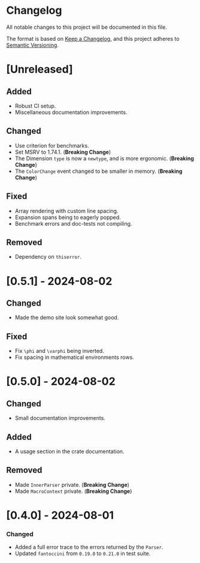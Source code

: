 # Changelog

All notable changes to this project will be documented in this file.

The format is based on [Keep a Changelog](https://keepachangelog.com/en/1.1.0/),
and this project adheres to [Semantic Versioning](https://semver.org/spec/v2.0.0.html).

# [Unreleased]

## Added

- Robust CI setup.
- Miscellaneous documentation improvements.

## Changed

- Use criterion for benchmarks.
- Set MSRV to 1.74.1. (__Breaking Change__)
- The Dimension `type` is now a `newtype`, and is more ergonomic. (__Breaking Change__)
- The `ColorChange` event changed to be smaller in memory. (__Breaking Change__)

## Fixed

- Array rendering with custom line spacing.
- Expansion spans being to eagerly popped.
- Benchmark errors and doc-tests not compiling.

## Removed

- Dependency on `thiserror`.

# [0.5.1] - 2024-08-02

## Changed

- Made the demo site look somewhat good.

## Fixed

- Fix `\phi` and `\varphi` being inverted.
- Fix spacing in mathematical environments rows.

# [0.5.0] - 2024-08-02

## Changed

- Small documentation improvements.

## Added

- A usage section in the crate documentation.

## Removed

- Made `InnerParser` private. (__Breaking Change__)
- Made `MacroContext` private.  (__Breaking Change__)

# [0.4.0] - 2024-08-01

### Changed

- Added a full error trace to the errors returned by the `Parser`.
- Updated `fantoccini` from `0.19.0` to `0.21.0` in test suite.
